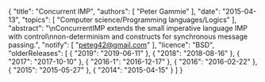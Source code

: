 {
    "title": "Concurrent IMP",
    "authors": [
        "Peter Gammie"
    ],
    "date": "2015-04-13",
    "topics": [
        "Computer science/Programming languages/Logics"
    ],
    "abstract": "\nConcurrentIMP extends the small imperative language IMP with control\nnon-determinism and constructs for synchronous message passing.",
    "notify": [
        "peteg42@gmail.com"
    ],
    "licence": "BSD",
    "olderReleases": [
        {
            "2019": "2019-06-11"
        },
        {
            "2018": "2018-08-16"
        },
        {
            "2017": "2017-10-10"
        },
        {
            "2016-1": "2016-12-17"
        },
        {
            "2016": "2016-02-22"
        },
        {
            "2015": "2015-05-27"
        },
        {
            "2014": "2015-04-15"
        }
    ]
}